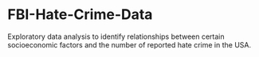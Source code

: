 # FBI-Hate-Crime-Data
Exploratory data analysis to identify relationships between certain socioeconomic factors and the number of reported hate crime in the USA.
